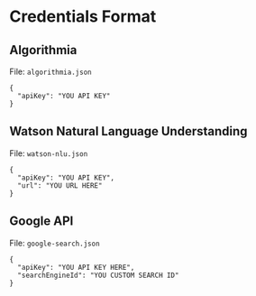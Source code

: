 # Credentials Format

## Algorithmia

File: `algorithmia.json`

```
{
  "apiKey": "YOU API KEY"
}
```

## Watson Natural Language Understanding

File: `watson-nlu.json`

```
{
  "apiKey": "YOU API KEY",
  "url": "YOU URL HERE"
}
```

## Google API

File: `google-search.json`

```
{
  "apiKey": "YOU API KEY HERE",
  "searchEngineId": "YOU CUSTOM SEARCH ID"
}
```
